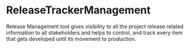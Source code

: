 # ReleaseTrackerManagement
Release Management tool gives visibility to all the project release related information to all stakeholders and helps to control, and track every item that gets developed until its movement to production.
